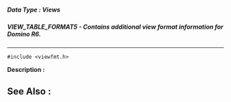 ##### Data Type : Views
##### VIEW_TABLE_FORMAT5 - Contains additional view format information for Domino R6.
---
```
#include <viewfmt.h>
```
**Description :**



**See Also :**
---
